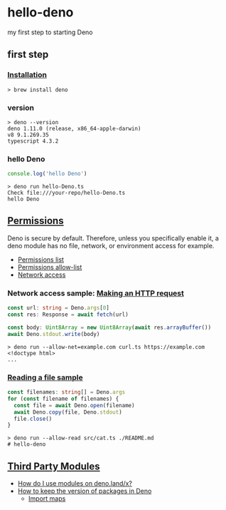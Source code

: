 # hello-deno

my first step to starting Deno

## first step

### [Installation](https://deno.land/#installation)

```shell
> brew install deno
```

### version

```shell
> deno --version
deno 1.11.0 (release, x86_64-apple-darwin)
v8 9.1.269.35
typescript 4.3.2
```

### hello Deno

```ts
console.log('hello Deno')
```

```shell
> deno run hello-Deno.ts
Check file:///your-repo/hello-Deno.ts
hello Deno
```

## [Permissions](https://deno.land/manual@v1.11.0/getting_started/permissions)

Deno is secure by default. Therefore, unless you specifically enable it, a deno module has no file, network, or environment access for example.

- [Permissions list](https://deno.land/manual@v1.11.0/getting_started/permissions#permissions-list)
- [Permissions allow-list](https://deno.land/manual@v1.11.0/getting_started/permissions#permissions-allow-list)
- [Network access](https://deno.land/manual@v1.11.0/getting_started/permissions#network-access)

### Network access sample: [Making an HTTP request](https://deno.land/manual/getting_started/first_steps#making-an-http-request)

```ts
const url: string = Deno.args[0]
const res: Response = await fetch(url)

const body: Uint8Array = new Uint8Array(await res.arrayBuffer())
await Deno.stdout.write(body)
```

```shell
> deno run --allow-net=example.com curl.ts https://example.com
<!doctype html>
...
```

### [Reading a file sample](https://deno.land/manual/getting_started/first_steps#reading-a-file)

```ts
const filenames: string[] = Deno.args
for (const filename of filenames) {
  const file = await Deno.open(filename)
  await Deno.copy(file, Deno.stdout)
  file.close()
}
```

```shell
> deno run --allow-read src/cat.ts ./README.md
# hello-deno
```

## [Third Party Modules](https://deno.land/x)

- [How do I use modules on deno.land/x?](https://deno.land/x#info)
- [How to keep the version of packages in Deno](https://stackoverflow.com/questions/64496938/how-to-keep-the-version-of-packages-in-deno)
  - [Import maps](https://deno.land/manual/linking_to_external_code/import_maps)